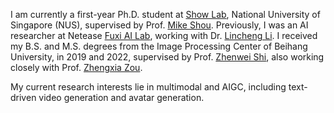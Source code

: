 I am currently a first-year Ph.D. student at [Show Lab](https://sites.google.com/view/showlab), National University of Singapore (NUS), supervised by Prof. [Mike Shou](https://sites.google.com/view/showlab).
Previously, I was an AI researcher at Netease [Fuxi AI Lab](https://fuxi.163.com/fuxi-introduction), working with Dr. [Lincheng Li](https://scholar.google.com.hk/citations?user=NYLsVscAAAAJ&hl=zh-CN). 
I received my B.S. and M.S. degrees from the Image Processing Center of Beihang University, in 2019 and 2022, supervised by Prof. [Zhenwei Shi](https://levir.buaa.edu.cn/), also working closely with Prof. [Zhengxia Zou](https://zhengxiazou.github.io/).

My current research interests lie in multimodal and AIGC, including text-driven video generation and avatar generation. 
